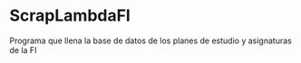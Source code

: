 # ScrapLambdaFI
Programa que llena la base de datos de los planes de estudio y asignaturas de la FI
